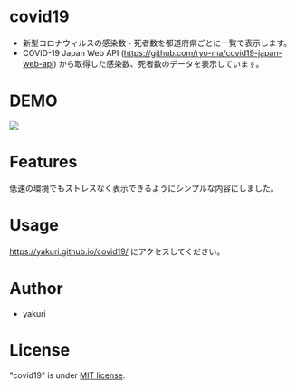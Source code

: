 # covid19

- 新型コロナウィルスの感染数・死者数を都道府県ごとに一覧で表示します。
- COVID-19 Japan Web API (https://github.com/ryo-ma/covid19-japan-web-api) から取得した感染数、死者数のデータを表示しています。

# DEMO

![](https://user-images.githubusercontent.com/62694113/78469139-4e705200-7759-11ea-836c-8329abc0a7c1.png)
 
# Features
 
低速の環境でもストレスなく表示できるようにシンプルな内容にしました。
 
# Usage
 
https://yakuri.github.io/covid19/ にアクセスしてください。
 
# Author

* yakuri
 
# License 

"covid19" is under [MIT license](https://en.wikipedia.org/wiki/MIT_License).
